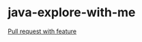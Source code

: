 # java-explore-with-me
[Pull request with feature](https://github.com/alekseytumbaev/java-explore-with-me/pull/5)
